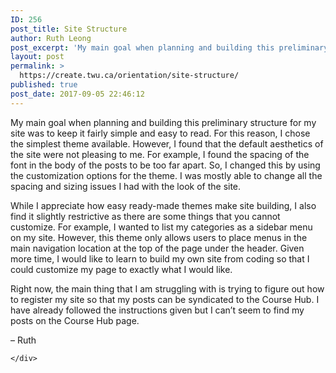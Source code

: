 ```yaml
---
ID: 256
post_title: Site Structure
author: Ruth Leong
post_excerpt: 'My main goal when planning and building this preliminary structure for my site was to keep it fairly simple and easy to read. For this reason, I chose the simplest theme available. However, I found that the default aesthetics of the site were not pleasing to me. For example, I found the spacing of the [&hellip;]'
layout: post
permalink: >
  https://create.twu.ca/orientation/site-structure/
published: true
post_date: 2017-09-05 22:46:12
---
```

<p>My main goal when planning and building this preliminary structure for my site was to keep it fairly simple and easy to read. For this reason, I chose the simplest theme available. However, I found that the default aesthetics of the site were not pleasing to me. For example, I found the spacing of the font in the body of the posts to be too far apart. So, I changed this by using the customization options for the theme. I was mostly able to change all the spacing and sizing issues I had with the look of the site.</p>
<p>While I appreciate how easy ready-made themes make site building, I also find it slightly restrictive as there are some things that you cannot customize. For example, I wanted to list my categories as a sidebar menu on my site. However, this theme only allows users to place menus in the main navigation location at the top of the page under the header. Given more time, I would like to learn to build my own site from coding so that I could customize my page to exactly what I would like.</p>
<p>Right now, the main thing that I am struggling with is trying to figure out how to register my site so that my posts can be syndicated to the Course Hub. I have already followed the instructions given but I can&#8217;t seem to find my posts on the Course Hub page.</p>
<p>&#8211; Ruth</p>
<div id="themify_builder_content-19" data-postid="19" class="themify_builder_content themify_builder_content-19 themify_builder themify_builder_front">

	</div>
<!-- /themify_builder_content -->